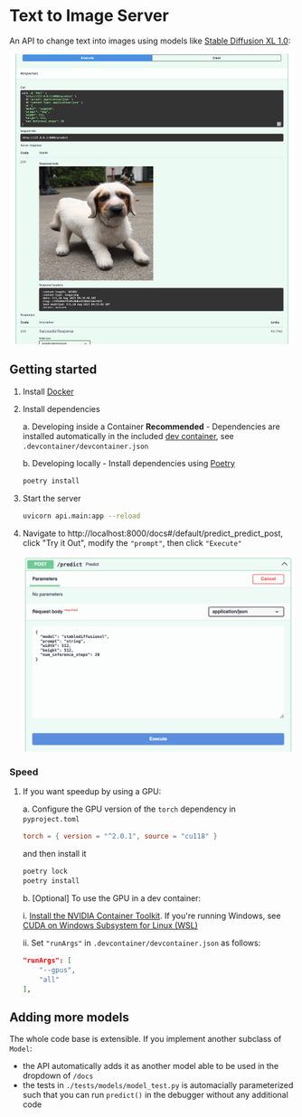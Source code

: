 # Text to Image Server

An API to change text into images using models like [Stable Diffusion XL 1.0]:

![/predict endpoint in Swagger with a dog generated using Text to Image Server](docs/images/api_dog.png)

## Getting started

1. Install [Docker](https://docs.docker.com/get-docker/)

1. Install dependencies

    a. Developing inside a Container **Recommended** - Dependencies are installed automatically in the included [dev container](https://code.visualstudio.com/docs/devcontainers/containers), see `.devcontainer/devcontainer.json`

    b. Developing locally - Install dependencies using [Poetry](https://python-poetry.org/)

    ```zsh
    poetry install
    ```

1. Start the server

    ```zsh
    uvicorn api.main:app --reload
    ```

1. Navigate to http://localhost:8000/docs#/default/predict_predict_post, click "Try it Out", modify the `"prompt"`, then click `"Execute"`



    ![/predict endpoint in Swagger](docs/images/api_predict.png)



### Speed

1. If you want speedup by using a GPU:

    a. Configure the GPU version of the `torch` dependency in `pyproject.toml`

    ```toml
    torch = { version = "^2.0.1", source = "cu118" }
    ```

    and then install it

    ```zsh
    poetry lock
    poetry install
    ```

    b. [Optional] To use the GPU in a dev container:

    i. [Install the NVIDIA Container Toolkit]. If you're running Windows, see [CUDA on Windows Subsystem for Linux (WSL)]
    
    ii. Set `"runArgs"` in `.devcontainer/devcontainer.json` as follows:

    ```json
    "runArgs": [
        "--gpus",
        "all"
    ],
    ```

## Adding more models

The whole code base is extensible. If you implement another subclass of `Model`:
- the API automatically adds it as another model able to be used in the dropdown of `/docs`
- the tests in `./tests/models/model_test.py` is automacially parameterized such that you can run `predict()` in the debugger without any additional code

[Stable Diffusion XL 1.0]: https://huggingface.co/stabilityai/stable-diffusion-xl-base-1.0/blob/ffd13a1d2ed00b2bbcf5d78c2a347313a3b556c8/README.md#sd-xl-10-base-model-card
[Install the NVIDIA Container Toolkit]: https://github.com/devcontainers/features/tree/f90cb26c7f15659f3e2be8061295997df2bb76cc/src/nvidia-cuda#install-the-nvidia-container-toolkit
[CUDA on Windows Subsystem for Linux (WSL)]: https://docs.nvidia.com/cuda/wsl-user-guide/index.html
